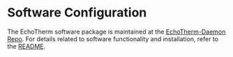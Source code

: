 # Software Configuration

The EchoTherm software package is maintained at the [EchoTherm-Daemon Repo](https://github.com/EchoMAV/EchoTherm-Daemon/). For details related to software functionality and installation, refer to the [README](https://github.com/EchoMAV/EchoTherm-Daemon/blob/main/README.md).